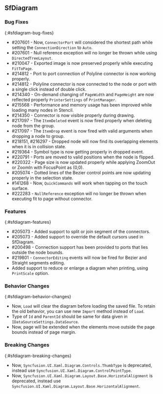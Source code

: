 ## SfDiagram

### Bug Fixes
{:#sfdiagram-bug-fixes}

* \#207601 - Now, `ConnectorPort` will considered the shortest path while setting the `ConnectionDirection` to `Auto`.
* \#207601 - Null reference exception will no longer be thrown while using `DirectedTreeLayout`.
* \#210047 - Exported image is now preserved properly while executing `FitToPage`.
* \#214812 - Port to port connection of Polyline connector is now working properly.
* \#214812 - Polyline connector is now connected to the node or port with a single click instead of double click.
* \#214340 - On-demand changing of `PageWidth` and `PageHeight` are now reflected properly `PrinterSettings` of `PrintManager`.
* \#215568 - Performance and memory usage has been improved while loading many nodes in Stencil.
* \#214350 - Connector is now visible properly during drawing.
* \#217097 - The `ItemDeleted` event is now fired properly when deleting node from the group.
* \#217097 - The `ItemDrop` event is now fired with valid arguments when dropping a node to group.
* \#218151, #216297 - Dropped node will now find its overlapping elements when it is in collision state.
* \#219364 - Symbol type is now getting properly in dropped event.
* \#220791 - Ports are moved to valid positions when the node is flipped.
* \#220322 - Page size is now updated properly while applying ZoomOut or ZoomIn with FocusPoint as (0,0).
* \#205074 - Dotted lines of the Bezier control points are now updating properly in the selection state.
* \#141268 - Now, `QuickCommands` will work when tapping on the touch surface.
* \#222283 - `NullReference` exception will no longer be thrown when executing fit to page without connector.


### Features
{:#sfdiagram-features}
* #205073 - Added support to split or join segment of the connectors.
* #205073 - Added support to override the default cursors used in SfDiagram.
* #200498 - Connection support has been provided to ports that lies outside the node bounds.
* #219801 - `ConnectorEditing` events will now be fired for Bezier and Straight segments editing.
* Added support to reduce or enlarge a diagram when printing, using `PrintScale` option.


### Behavior Changes
{:#sfdiagram-behavior-changes}
* Now, `Load` will clear the diagram before loading the saved file. To retain the old behavior, you can use new `Import` method instead of `Load`.
* Type of `Id` and `ParentId` should be same for data given in `IDataSourceSettings.DataSource`.
* Now, page will be extended when the elements move outside the page bounds instead of page margin.


### Breaking Changes
{:#sfdiagram-breaking-changes}
* Now, `Syncfusion.UI.Xaml.Diagram.Controls.ThumbType` is deprecated, instead use `Syncfusion.UI.Xaml.Diagram.ControlPointType`.
* Now, `Syncfusion.UI.Xaml.Diagram.Layout.Base.HorizotalAlignment` is deprecated, instead use `Syncfusion.UI.Xaml.Diagram.Layout.Base.HorizontalAlignment`.



